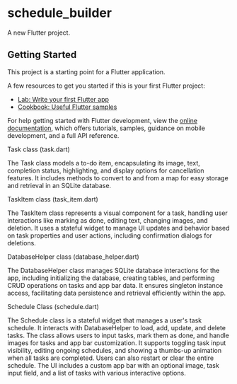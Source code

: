# schedule_builder

A new Flutter project.

## Getting Started

This project is a starting point for a Flutter application.

A few resources to get you started if this is your first Flutter project:

- [Lab: Write your first Flutter app](https://docs.flutter.dev/get-started/codelab)
- [Cookbook: Useful Flutter samples](https://docs.flutter.dev/cookbook)

For help getting started with Flutter development, view the
[online documentation](https://docs.flutter.dev/), which offers tutorials,
samples, guidance on mobile development, and a full API reference.

Task class (task.dart)

The Task class models a to-do item, encapsulating its image, text, completion status, highlighting, and display options for cancellation features. It includes methods to convert to and from a map for easy storage and retrieval in an SQLite database.

TaskItem class (task_item.dart)

The TaskItem class represents a visual component for a task, handling user interactions like marking as done, editing text, changing images, and deletion. It uses a stateful widget to manage UI updates and behavior based on task properties and user actions, including confirmation dialogs for deletions.

DatabaseHelper class (database_helper.dart)

The DatabaseHelper class manages SQLite database interactions for the app, including initializing the database, creating tables, and performing CRUD operations on tasks and app bar data. It ensures singleton instance access, facilitating data persistence and retrieval efficiently within the app.

Schedule Class (schedule.dart)

The Schedule class is a stateful widget that manages a user's task schedule. It interacts with DatabaseHelper to load, add, update, and delete tasks. The class allows users to input tasks, mark them as done, and handle images for tasks and app bar customization. It supports toggling task input visibility, editing ongoing schedules, and showing a thumbs-up animation when all tasks are completed. Users can also restart or clear the entire schedule. The UI includes a custom app bar with an optional image, task input field, and a list of tasks with various interactive options.
